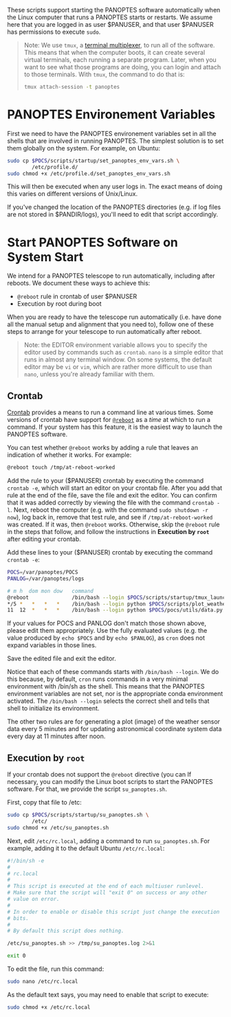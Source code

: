 These scripts support starting the PANOPTES software automatically
when the Linux computer that runs a PANOPTES starts or restarts.
We assume here that you are logged in as user $PANUSER, and that user
$PANUSER has permissions to execute `sudo`.

> Note: We use `tmux`, a [terminal
> multiplexer](https://en.wikipedia.org/wiki/Terminal_multiplexer),
> to run all of the software. This means that when the computer boots,
> it can create several virtual terminals, each running a separate
> program. Later, when you want to see what those programs are doing,
> you can login and attach to those terminals. With `tmux`, the command
> to do that is:
> ```bash
> tmux attach-session -t panoptes
> ```

# PANOPTES Environement Variables

First we need to have the PANOPTES environement variables set in all
the shells that are involved in running PANOPTES. The simplest
solution is to set them globally on the system. For example,
on Ubuntu:

```bash
sudo cp $POCS/scripts/startup/set_panoptes_env_vars.sh \
        /etc/profile.d/
sudo chmod +x /etc/profile.d/set_panoptes_env_vars.sh
```

This will then be executed when any user logs in. The exact means
of doing this varies on different versions of Unix/Linux.

If you've changed the location of the PANOPTES directories (e.g. if
log files are not stored in $PANDIR/logs), you'll need to edit that
script accordingly.

# Start PANOPTES Software on System Start

We intend for a PANOPTES telescope to run automatically, including after
reboots. We document these ways to achieve this:

* `@reboot` rule in crontab of user $PANUSER
* Execution by root during boot

When you are ready to have the telescope run automatically (i.e. have
done all the manual setup and alignment that you need to), follow one
of these steps to arrange for your telescope to run automatically after
reboot.

> Note: the EDITOR environment variable allows you to specify the
> editor used by commands such as `crontab`. `nano` is a simple editor
> that runs in almost any terminal window. On some systems, the
> default editor may be `vi` or `vim`, which are rather more difficult
> to use than `nano`, unless you're already familiar with them.

## Crontab

[Crontab](https://linux.die.net/man/5/crontab) provides a means to run
a command line at various times. Some versions of crontab have support
for [`@reboot`](https://www.google.com/search?q=crontab+%40reboot) as
a *time* at which to run a command. If your system has this feature,
it is the easiest way to launch the PANOPTES software.

You can test whether `@reboot` works by adding a rule that
leaves an indication of whether it works. For example:

```bash
@reboot touch /tmp/at-reboot-worked
```

Add the rule to your ($PANUSER) crontab by executing the command
`crontab -e`, which will start an editor on your crontab file. After
you add that rule at the end of the file, save the file and exit the
editor. You can confirm that it was added correctly by viewing the
file with the command `crontab -l`. Next, reboot the computer (e.g.
with the command `sudo shutdown -r now`), log back in, remove that
test rule, and see if `/tmp/at-reboot-worked` was created. If it was,
then `@reboot` works. Otherwise, skip the `@reboot` rule in the
steps that follow, and follow the instructions in 
__Execution by `root`__ after editing your crontab.

Add these lines to your ($PANUSER) crontab by executing the command
`crontab -e`:

```bash
POCS=/var/panoptes/POCS
PANLOG=/var/panoptes/logs

# m h  dom mon dow   command
@reboot              /bin/bash --login $POCS/scripts/startup/tmux_launch.sh >> $PANLOG/tmux_launch.cron-reboot.log 2>&1
*/5 *   *   *   *    /bin/bash --login python $POCS/scripts/plot_weather.py >> $PANLOG/plot_weather.cron.log 2>&1
11  12  *   *   *    /bin/bash --login python $POCS/pocs/utils/data.py >> $PANLOG/update_data.cron.log 2>&1
```

If your values for POCS and PANLOG don't match those shown above, please
edit them appropriately. Use the fully evaluated values (e.g. the
value produced by `echo $POCS` and by `echo $PANLOG`), as `cron`
does not expand variables in those lines.

Save the edited file and exit the editor.

Notice that each of these commands starts with `/bin/bash --login`. We
do this because, by default, `cron` runs commands in a very minimal
environment with /bin/sh as the shell. This means that the PANOPTES
environment variables are not set, nor is the appropriate conda
environment activated. The `/bin/bash --login` selects the correct
shell and tells that shell to initialize its environment.

The other two rules are for generating a plot (image) of the
weather sensor data every 5 minutes and for updating astronomical
coordinate system data every day at 11 minutes after noon.

## Execution by `root`

If your crontab does not support the `@reboot` directive (you can 
If necessary, you can modify the Linux boot scripts to start the
PANOPTES software. For that, we provide the script `su_panoptes.sh`.

First, copy that file to /etc:

```bash
sudo cp $POCS/scripts/startup/su_panoptes.sh \
        /etc/
sudo chmod +x /etc/su_panoptes.sh
```

Next, edit `/etc/rc.local`, adding a command to run `su_panoptes.sh`.
For example, adding it to the default Ubuntu `/etc/rc.local`:

```bash
#!/bin/sh -e
#
# rc.local
#
# This script is executed at the end of each multiuser runlevel.
# Make sure that the script will "exit 0" on success or any other
# value on error.
#
# In order to enable or disable this script just change the execution
# bits.
#
# By default this script does nothing.

/etc/su_panoptes.sh >> /tmp/su_panoptes.log 2>&1

exit 0
```

To edit the file, run this command:

```bash
sudo nano /etc/rc.local
```

As the default text says, you may need to enable that script to execute:

```bash
sudo chmod +x /etc/rc.local
```

